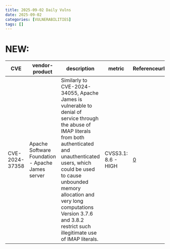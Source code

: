 ```yaml
---
title: 2025-09-02 Daily Vulns
date: 2025-09-02
categories: [VULNERABILITIES]
tags: []
---
```


# NEW:

| CVE            | vendor-product                                   | description                                                                                                                                                                                                                                                                                                                     | metric              | Referenceurl                                                          | title                                                       | GithubURL                                                        |                                                                                                                                   |
| -------------- | ------------------------------------------------ | ------------------------------------------------------------------------------------------------------------------------------------------------------------------------------------------------------------------------------------------------------------------------------------------------------------------------------- | ------------------- | --------------------------------------------------------------------- | ----------------------------------------------------------- | ---------------------------------------------------------------- | --------------------------------------------------------------------------------------------------------------------------------- |
| CVE-2024-37358 | Apache Software Foundation - Apache James server | Similarly to CVE-2024-34055, Apache James is vulnerable to denial of service through the abuse of IMAP literals from both authenticated and unauthenticated users, which could be used to cause unbounded memory allocation and very long computations Version 3.7.6 and 3.8.2 restrict such illegitimate use of IMAP literals. | CVSS3.1: 8.6 - HIGH | [0](https://lists.apache.org/thread/1pxsh11v5s3fkvhnqvkmlqwt3fgpcrqc) | Exploitation: noneAutomatable: yesTechnical Impact: partial | Apache James: denial of service through the use of IMAP literals | [github](https://github.com/cisagov/vulnrichment/raw/0cefe627e5761ecad61a93bfbde8f9f3d1677fcc/2024%2F37xxx%2FCVE-2024-37358.json) |